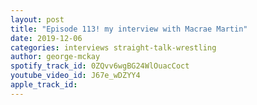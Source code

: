 ```yaml
---
layout: post
title: "Episode 113! my interview with Macrae Martin"
date: 2019-12-06
categories: interviews straight-talk-wrestling
author: george-mckay
spotify_track_id: 0ZQvv6wgBG24WlOuacCoct
youtube_video_id: J67e_wDZYY4
apple_track_id: 
---
```

